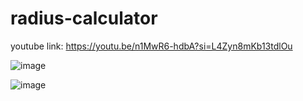 # radius-calculator
youtube link:
https://youtu.be/n1MwR6-hdbA?si=L4Zyn8mKb13tdlOu


![image](https://github.com/electro-ebi/radius-calculator/assets/128227791/b578d18e-e49b-44b8-a866-7efe4f130791)

![image](https://github.com/electro-ebi/radius-calculator/assets/128227791/3a2ccf38-384e-4273-ab2b-7bf8da925772)

